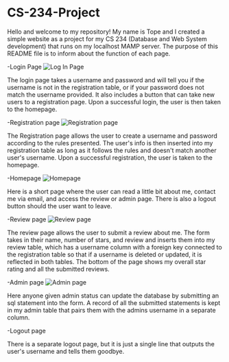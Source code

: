 # CS-234-Project
Hello and welcome to my repository! My name is Tope and I created a simple website as a project for my CS 234 (Database and Web System development) that runs on my localhost MAMP server. The purpose of this README file is to inform about the function of each page.

-Login Page
![Log In Page](https://github.com/adiotope12/CS-234-Project/assets/149920417/4d22b2fb-9f4b-4c40-936c-d868fa06a1fb)


The login page takes a username and password and will tell you if the username is not in the registration table, or if your password does not match the username provided. It also includes a button that can take new users to a registration page. Upon a successful login, the user is then taken to the homepage.

-Registration page
![Registration page](https://github.com/adiotope12/CS-234-Project/assets/149920417/e08258aa-3870-49f3-9afb-e891122a9213)


The Registration page allows the user to create a username and password according to the rules presented. The user's info is then inserted into my registration table as long as it follows the rules and doesn't match another user's username. Upon a successful registration, the user is taken to the homepage.

-Homepage
![Homepage](https://github.com/adiotope12/CS-234-Project/assets/149920417/3cc1f07a-717f-4cc8-bb18-84ed298ff4ca)


Here is a short page where the user can read a little bit about me, contact me via email, and access the review or admin page. There is also a logout button should the user want to leave.

-Review page
![Review page](https://github.com/adiotope12/CS-234-Project/assets/149920417/7d885410-8fce-4dea-bd60-0f50bfd20cc1)


The review page allows the user to submit a review about me. The form takes in their name, number of stars, and review and inserts them into my review table, which has a username column with a foreign key connected to the registration table so that if a username is deleted or updated, it is reflected in both tables. The bottom of the page shows my overall star rating and all the submitted reviews.

-Admin page
![Admin page](https://github.com/adiotope12/CS-234-Project/assets/149920417/90693379-75b8-4c36-b362-bed518491955)


Here anyone given admin status can update the database by submitting an sql statement into the form. A record of all the submitted statements is kept in my admin table that pairs them with the admins username in a separate column.


-Logout page

There is a separate logout page, but it is just a single line that outputs the user's username and tells them goodbye.
